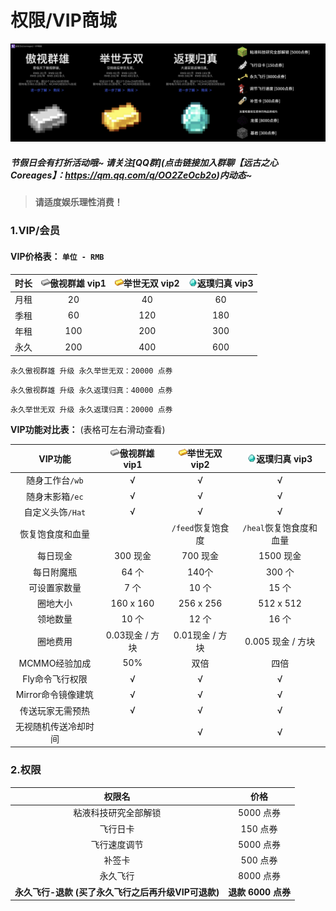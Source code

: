 # 权限/VIP商城

![权限/VIP商城](../image/vip.jpg)

##### 节假日会有打折活动哦~  请关注[QQ群](点击链接加入群聊【远古之心  Coreages】：https://qm.qq.com/q/OO2ZeOcb2o)内动态~

> **请适度娱乐理性消费！**

### 1.VIP/会员

#### VIP价格表： `单位 - RMB`

| 时长 | <img src="/Newplayer/image/Iron.png" alt="Iron" style="width:1em; height:auto;">傲视群雄 vip1 | <img src="/Newplayer/image/Gold.png" alt="Gold" style="width:1em; height:auto;">举世无双 vip2 | <img src="/Newplayer/image/Diamond.png" alt="Diamond" style="width:1em; height:auto;">返璞归真 vip3 |
| :--: | :----------------------------------------------------------: | :----------------------------------------------------------: | :----------------------------------------------------------: |
| 月租 |                              20                              |                              40                              |                              60                              |
| 季租 |                              60                              |                             120                              |                             180                              |
| 年租 |                             100                              |                             200                              |                             300                              |
| 永久 |                             200                              |                             400                              |                             600                              |

`永久傲视群雄 升级 永久举世无双：20000 点券`

`永久傲视群雄 升级 永久返璞归真：40000 点券`

`永久举世无双 升级 永久返璞归真：20000 点券`

**VIP功能对比表：** (表格可左右滑动查看)

|       VIP功能        | <img src="/Newplayer/image/Iron.png" alt="Iron" style="width:1em; height:auto;">傲视群雄 vip1 | <img src="/Newplayer/image/Gold.png" alt="Gold" style="width:1em; height:auto;">举世无双 vip2 | <img src="/Newplayer/image/Diamond.png" alt="Diamond" style="width:1em; height:auto;">返璞归真 vip3 |
| :------------------: | :----------------------------------------------------------: | :----------------------------------------------------------: | :----------------------------------------------------------: |
|   随身工作台`/wb`    |                              √                               |                              √                               |                              √                               |
|   随身末影箱`/ec`    |                              √                               |                              √                               |                              √                               |
|   自定义头饰`/Hat`   |                              √                               |                              √                               |                              √                               |
|   恢复饱食度和血量   |                                                              |                      `/feed`恢复饱食度                       |                   `/heal`恢复饱食度和血量                    |
|       每日现金       |                           300 现金                           |                           700 现金                           |                          1500 现金                           |
|      每日附魔瓶      |                            64 个                             |                            140个                             |                            300 个                            |
|     可设置家数量     |                             7 个                             |                            10 个                             |                            15 个                             |
|       圈地大小       |                          160 x 160                           |                          256 x 256                           |                          512 x 512                           |
|       领地数量       |                            10 个                             |                            12 个                             |                            16 个                             |
|       圈地费用       |                       0.03现金 / 方块                        |                       0.01现金 / 方块                        |                      0.005 现金 / 方块                       |
|    MCMMO经验加成     |                             50%                              |                             双倍                             |                             四倍                             |
|   Fly命令飞行权限    |                              √                               |                              √                               |                              √                               |
|  Mirror命令镜像建筑  |                              √                               |                              √                               |                              √                               |
|   传送玩家无需预热   |                              √                               |                              √                               |                              √                               |
| 无视随机传送冷却时间 |                                                              |                              √                               |                              √                               |

### 2.权限

|                       权限名                        |        价格        |
| :-------------------------------------------------: | :----------------: |
|                粘液科技研究全部解锁                 |     5000 点券      |
|                      飞行日卡                       |      150 点券      |
|                    飞行速度调节                     |     5000 点券      |
|                       补签卡                        |      500 点券      |
|                      永久飞行                       |     8000 点券      |
| **永久飞行-退款 (买了永久飞行之后再升级VIP可退款)** | **退款 6000 点券** |

